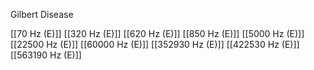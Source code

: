 Gilbert Disease

[[70 Hz (E)]]
[[320 Hz (E)]]
[[620 Hz (E)]]
[[850 Hz (E)]]
[[5000 Hz (E)]]
[[22500 Hz (E)]]
[[60000 Hz (E)]]
[[352930 Hz (E)]]
[[422530 Hz (E)]]
[[563190 Hz (E)]]